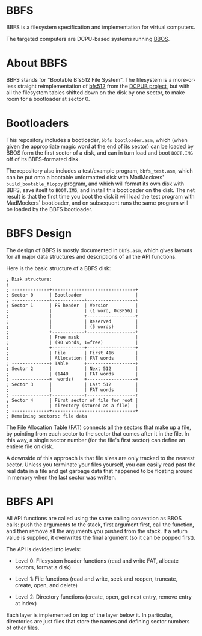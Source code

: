 # BBFS
BBFS is a filesystem specification and implementation for virtual computers.

The targeted computers are DCPU-based systems running [BBOS](https://github.com/MadMockers/BareBonesOS).

# About BBFS

BBFS stands for "Bootable Bfs512 File System". The filesystem is a more-or-less straight reimplementation of [bfs512](https://github.com/Blecki/DCPUB/blob/master/Binaries/bfs512.dc) from the [DCPUB project](https://github.com/Blecki/DCPUB), but with all the filesystem tables shifted down on the disk by one sector, to make room for a bootloader at sector 0.

# Bootloaders

This repository includes a bootloader, `bbfs_bootloader.asm`, which (when given the appropriate magic word at the end of its sector) can be loaded by BBOS form the first sector of a disk, and can in turn load and boot `BOOT.IMG` off of its BBFS-formated disk.

The repository also includes a test/example program, `bbfs_test.asm`, which can be put onto a bootable unformatted disk with MadMockers' `build_bootable_floppy` program, and which will format its own disk with BBFS, save itself to `BOOT.IMG`, and install this bootloader on the disk. The net result is that the first time you boot the disk it will load the test program with MadMockers` bootloader, and on subsequent runs the same program will be loaded by the BBFS bootloader.

# BBFS Design

The design of BBFS is mostly documented in `bbfs.asm`, which gives layouts for all major data structures and descriptions of all the API functions.

Here is the basic structure of a BBFS disk:
```
; Disk structure:
;
; --------------+-------------------------------+
; Sector 0      | Bootloader                    |
; --------------+------------+------------------+
; Sector 1      | FS header  | Version          |
;               |            | (1 word, 0xBF56) |
;               |            +------------------+
;               |            | Reserved         |
;               |            | (5 words)        |
;               +------------+------------------+
;               | Free mask                     |
;               | (90 words, 1=free)            |
;               +------------+------------------+
;               | File       | First 416        |
;               | Allocation | FAT words        |
; --------------+ Table      +------------------+
; Sector 2      |            | Next 512         |
;               | (1440      | FAT words        |
; --------------+  words)    +------------------+
; Sector 3      |            | Last 512         |
;               |            | FAT words        |
; --------------+------------+------------------+
; Sector 4      | First sector of file for root |
;               | directory (stored as a file)  |
; --------------+-------------------------------+
; Remaining sectors: file data
```

The File Allocation Table (FAT) connects all the sectors that make up a file, by pointing from each sector to the sector that comes after it in the file. In this way, a single sector number (for the file's first sector) can define an entiere file on disk.

A downside of this approach is that file sizes are only tracked to the nearest sector. Unless you terminate your files yourself, you can easily read past the real data in a file and get garbage data that happened to be floating around in memory when the last sector was written.


# BBFS API

All API functions are called using the same calling convention as BBOS calls: push the arguments to the stack, first argument first, call the function, and then remove all the arguments you pushed from the stack. If a return value is supplied, it overwrites the final argument (so it can be popped first).

The API is devided into levels:

* Level 0: Filesystem header functions (read and write FAT, allocate sectors, format a disk)

* Level 1: File functions (read and write, seek and reopen, truncate, create, open, and delete)

* Level 2: Directory functions (create, open, get next entry, remove entry at index)

Each layer is implemented on top of the layer below it. In particular,
directories are just files that store the names and defining sector numbers of
other files.


